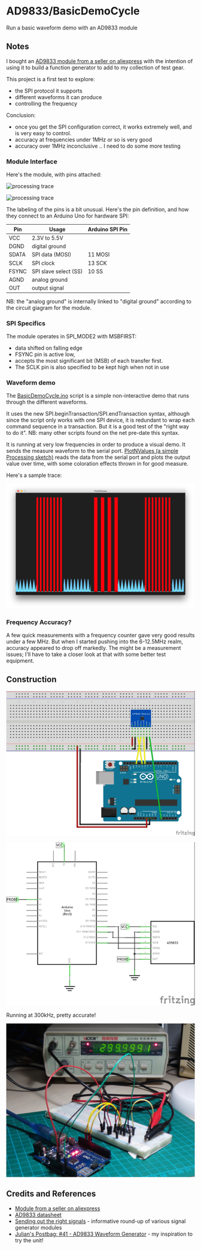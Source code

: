# AD9833/BasicDemoCycle

Run a basic waveform demo with an AD9833 module

## Notes

I bought an
[AD9833 module from a seller on aliexpress](http://www.aliexpress.com/item/E74-Free-Shipping-Programmable-Microprocessors-AD9833-Sine-Square-Wave-DDS-Signal-Generator-Module/32436878279.html)
with the intention of using it to build a function generator to add to my collection of test gear.

This project is a first test to explore:
* the SPI protocol it supports
* different waveforms it can produce
* controlling the frequency

Conclusion:
* once you get the SPI configuration correct, it works extremely well, and is very easy to control.
* accuracy at frequencies under 1MHz or so is very good
* accuracy over 1MHz inconclusive .. I need to do some more testing

### Module Interface

Here's the module, with pins attached:

![processing trace](./assets/module_front.png?raw=true)

![processing trace](./assets/module_rear.png?raw=true)

The labeling of the pins is a bit unusual. Here's the pin definition, and how they connect to an Arduino Uno for hardware SPI:

| Pin    | Usage                 | Arduino SPI Pin |
|--------|-----------------------|-----------------|
| VCC    | 2.3V to 5.5V          |                 |
| DGND   | digital ground        |                 |
| SDATA  | SPI data (MOSI)       | 11 MOSI         |
| SCLK   | SPI clock             | 13 SCK          |
| FSYNC  | SPI slave select (SS) | 10 SS           |
| AGND   | analog ground         |                 |
| OUT    | output signal         |                 |

NB: the "analog ground" is internally linked to "digital ground" according to the circuit giagram for the module.

### SPI Specifics

The module operates in SPI_MODE2 with MSBFIRST:
* data shifted on falling edge
* FSYNC pin is active low,
* accepts the most significant bit (MSB) of each transfer first.
* The SCLK pin is also specified to be kept high when not in use


### Waveform demo

The [BasicDemoCycle.ino](./BasicDemoCycle.ino) script is a simple non-interactive demo that runs through the different waveforms.

It uses the new SPI.beginTransaction/SPI.endTransaction syntax, although since the script only works with one SPI device,
it is redundant to wrap each command sequence in a transaction. But it is a good test of the "right way to do it".
NB: many other scripts found on the net pre-date this syntax.

It is running at very low frequencies in order to produce a visual demo. It sends the measure waveform to the serial port.
[PlotNValues (a simple Processing sketch)](../../processing/PlotNValues) reads the data from the serial port and plots the output value over time, with some coloration effects thrown in for good measure.

Here's a sample trace:

![processing trace](./assets/processing_trace.png?raw=true)

### Frequency Accuracy?

A few quick measurements with a frequency counter gave very good results under a few MHz.
But when I started pushing into the 6-12.5MHz realm, accuracy appeared to drop off markedly.
The might be a measurement issues; I'll have to take a closer look at that with some better test equipment.

## Construction

![Breadboard](./assets/BasicDemoCycle_bb.jpg?raw=true)

![The Schematic](./assets/BasicDemoCycle_schematic.jpg?raw=true)

Running at 300kHz, pretty accurate!

![The Build](./assets/BasicDemoCycle_build.jpg?raw=true)

## Credits and References
* [Module from a seller on aliexpress](http://www.aliexpress.com/item/E74-Free-Shipping-Programmable-Microprocessors-AD9833-Sine-Square-Wave-DDS-Signal-Generator-Module/32436878279.html)
* [AD9833 datasheet](http://www.analog.com/en/products/rf-microwave/direct-digital-synthesis-modulators/ad9833.html)
* [Sending out the right signals](https://gr33nonline.wordpress.com/2015/08/04/making-the-right-signals/) - informative round-up of various signal generator modules
* [Julian's Postbag: #41 - AD9833 Waveform Generator](https://youtu.be/y-q_ibWneSo) - my inspiration to try the unit!
